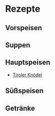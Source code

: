 # Rezepte

## Vorspeisen

## Suppen

## Hauptspeisen

- [Tiroler Knödel](./hauptspeisen/tiroler_knödel.md)

## Süßspeisen

## Getränke
